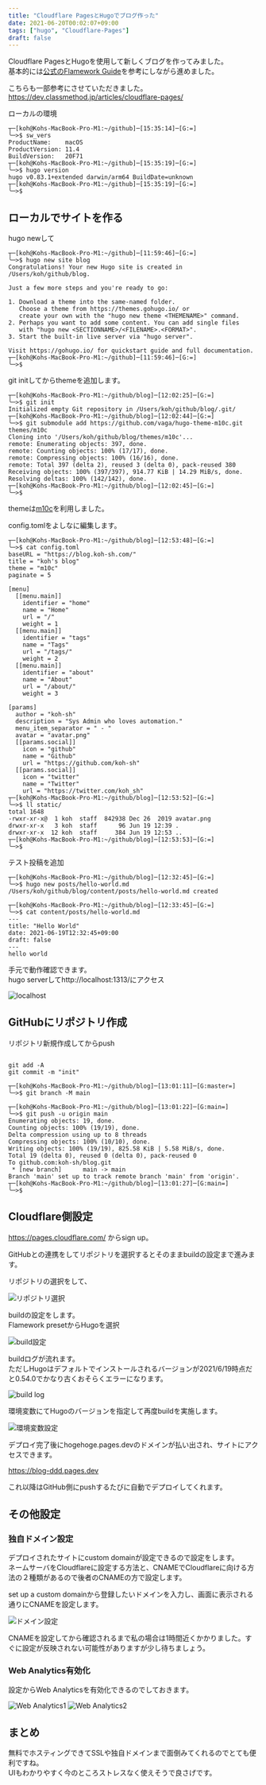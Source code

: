 ```yaml
---
title: "Cloudflare PagesとHugoでブログ作った"
date: 2021-06-20T00:02:07+09:00
tags: ["hugo", "Cloudflare-Pages"]
draft: false
---
```


Cloudflare PagesとHugoを使用して新しくブログを作ってみました。  
基本的には[公式のFlamework Guide](https://developers.cloudflare.com/pages/framework-guides/deploy-a-hugo-site)を参考にしながら進めました。  

こちらも一部参考にさせていただきました。  
https://dev.classmethod.jp/articles/cloudflare-pages/


ローカルの環境

```
┬─[koh@Kohs-MacBook-Pro-M1:~/github]─[15:35:14]─[G:=]
╰─>$ sw_vers
ProductName:	macOS
ProductVersion:	11.4
BuildVersion:	20F71
┬─[koh@Kohs-MacBook-Pro-M1:~/github]─[15:35:19]─[G:=]
╰─>$ hugo version
hugo v0.83.1+extended darwin/arm64 BuildDate=unknown
┬─[koh@Kohs-MacBook-Pro-M1:~/github]─[15:35:19]─[G:=]
╰─>$
```

## ローカルでサイトを作る

hugo newして

```
┬─[koh@Kohs-MacBook-Pro-M1:~/github]─[11:59:46]─[G:=]
╰─>$ hugo new site blog
Congratulations! Your new Hugo site is created in /Users/koh/github/blog.

Just a few more steps and you're ready to go:

1. Download a theme into the same-named folder.
   Choose a theme from https://themes.gohugo.io/ or
   create your own with the "hugo new theme <THEMENAME>" command.
2. Perhaps you want to add some content. You can add single files
   with "hugo new <SECTIONNAME>/<FILENAME>.<FORMAT>".
3. Start the built-in live server via "hugo server".

Visit https://gohugo.io/ for quickstart guide and full documentation.
┬─[koh@Kohs-MacBook-Pro-M1:~/github]─[11:59:46]─[G:=]
╰─>$
```

git initしてからthemeを追加します。

```
┬─[koh@Kohs-MacBook-Pro-M1:~/github/blog]─[12:02:25]─[G:=]
╰─>$ git init
Initialized empty Git repository in /Users/koh/github/blog/.git/
┬─[koh@Kohs-MacBook-Pro-M1:~/github/blog]─[12:02:44]─[G:=]
╰─>$ git submodule add https://github.com/vaga/hugo-theme-m10c.git themes/m10c
Cloning into '/Users/koh/github/blog/themes/m10c'...
remote: Enumerating objects: 397, done.
remote: Counting objects: 100% (17/17), done.
remote: Compressing objects: 100% (16/16), done.
remote: Total 397 (delta 2), reused 3 (delta 0), pack-reused 380
Receiving objects: 100% (397/397), 914.77 KiB | 14.29 MiB/s, done.
Resolving deltas: 100% (142/142), done.
┬─[koh@Kohs-MacBook-Pro-M1:~/github/blog]─[12:02:45]─[G:=]
╰─>$
```

themeは[m10c](https://themes.gohugo.io/hugo-theme-m10c/)を利用しました。

config.tomlをよしなに編集します。

```
┬─[koh@Kohs-MacBook-Pro-M1:~/github/blog]─[12:53:48]─[G:=]
╰─>$ cat config.toml
baseURL = "https://blog.koh-sh.com/"
title = "koh's blog"
theme = "m10c"
paginate = 5

[menu]
  [[menu.main]]
    identifier = "home"
    name = "Home"
    url = "/"
    weight = 1
  [[menu.main]]
    identifier = "tags"
    name = "Tags"
    url = "/tags/"
    weight = 2
  [[menu.main]]
    identifier = "about"
    name = "About"
    url = "/about/"
    weight = 3

[params]
  author = "koh-sh"
  description = "Sys Admin who loves automation."
  menu_item_separator = " - "
  avatar = "avatar.png"
  [[params.social]]
    icon = "github"
    name = "Github"
    url = "https://github.com/koh-sh"
  [[params.social]]
    icon = "twitter"
    name = "Twitter"
    url = "https://twitter.com/koh_sh"
┬─[koh@Kohs-MacBook-Pro-M1:~/github/blog]─[12:53:52]─[G:=]
╰─>$ ll static/
total 1648
-rwxr-xr-x@  1 koh  staff  842938 Dec 26  2019 avatar.png
drwxr-xr-x   3 koh  staff      96 Jun 19 12:39 .
drwxr-xr-x  12 koh  staff     384 Jun 19 12:53 ..
┬─[koh@Kohs-MacBook-Pro-M1:~/github/blog]─[12:53:53]─[G:=]
╰─>$
```

テスト投稿を追加

```
┬─[koh@Kohs-MacBook-Pro-M1:~/github/blog]─[12:32:45]─[G:=]
╰─>$ hugo new posts/hello-world.md
/Users/koh/github/blog/content/posts/hello-world.md created
```

```
┬─[koh@Kohs-MacBook-Pro-M1:~/github/blog]─[12:33:45]─[G:=]
╰─>$ cat content/posts/hello-world.md
---
title: "Hello World"
date: 2021-06-19T12:32:45+09:00
draft: false
---
hello world

```

手元で動作確認できます。  
hugo serverしてhttp://localhost:1313/にアクセス

![localhost](/images/hugo-and-cloudflare-pages/1.avif)

## GitHubにリポジトリ作成

リポジトリ新規作成してからpush

```

git add -A
git commit -m "init"

┬─[koh@Kohs-MacBook-Pro-M1:~/github/blog]─[13:01:11]─[G:master=]
╰─>$ git branch -M main

┬─[koh@Kohs-MacBook-Pro-M1:~/github/blog]─[13:01:22]─[G:main=]
╰─>$ git push -u origin main
Enumerating objects: 19, done.
Counting objects: 100% (19/19), done.
Delta compression using up to 8 threads
Compressing objects: 100% (10/10), done.
Writing objects: 100% (19/19), 825.58 KiB | 5.58 MiB/s, done.
Total 19 (delta 0), reused 0 (delta 0), pack-reused 0
To github.com:koh-sh/blog.git
 * [new branch]      main -> main
Branch 'main' set up to track remote branch 'main' from 'origin'.
┬─[koh@Kohs-MacBook-Pro-M1:~/github/blog]─[13:01:27]─[G:main=]
╰─>$
```

## Cloudflare側設定

https://pages.cloudflare.com/
からsign up。

GitHubとの連携をしてリポジトリを選択するとそのままbuildの設定まで進みます。

リポジトリの選択をして、

![リポジトリ選択](/images/hugo-and-cloudflare-pages/2.avif)

buildの設定をします。  
Flamework presetからHugoを選択

![build設定](/images/hugo-and-cloudflare-pages/3.avif)

buildログが流れます。  
ただしHugoはデフォルトでインストールされるバージョンが2021/6/19時点だと0.54.0でかなり古くおそらくエラーになります。

![build log](/images/hugo-and-cloudflare-pages/4.avif)

環境変数にてHugoのバージョンを指定して再度buildを実施します。

![環境変数設定](/images/hugo-and-cloudflare-pages/5.avif)

デプロイ完了後にhogehoge.pages.devのドメインが払い出され、サイトにアクセスできます。

https://blog-ddd.pages.dev

これ以降はGitHub側にpushするたびに自動でデプロイしてくれます。

## その他設定

### 独自ドメイン設定

デプロイされたサイトにcustom domainが設定できるので設定をします。  
ネームサーバをCloudflareに設定する方法と、CNAMEでCloudflareに向ける方法の２種類があるので後者のCNAMEの方で設定します。  

set up a custom domainから登録したいドメインを入力し、画面に表示される通りにCNAMEを設定します。  


![ドメイン設定](/images/hugo-and-cloudflare-pages/6.avif)

CNAMEを設定してから確認されるまで私の場合は1時間近くかかりました。すぐに設定が反映されない可能性がありますが少し待ちましょう。

### Web Analytics有効化

設定からWeb Analyticsを有効化できるのでしておきます。

![Web Analytics1](/images/hugo-and-cloudflare-pages/7.avif)
![Web Analytics2](/images/hugo-and-cloudflare-pages/8.avif)

## まとめ

無料でホスティングできてSSLや独自ドメインまで面倒みてくれるのでとても便利ですね。  
UIもわかりやすく今のところストレスなく使えそうで良さげです。
